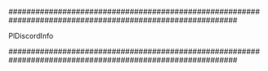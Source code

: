 ###########################################################################################################

PlDiscordInfo

###########################################################################################################
